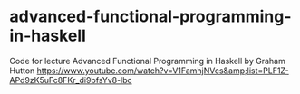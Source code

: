 # advanced-functional-programming-in-haskell
Code for lecture Advanced Functional Programming in Haskell by Graham Hutton https://www.youtube.com/watch?v=V1FamhjNVcs&amp;list=PLF1Z-APd9zK5uFc8FKr_di9bfsYv8-lbc
